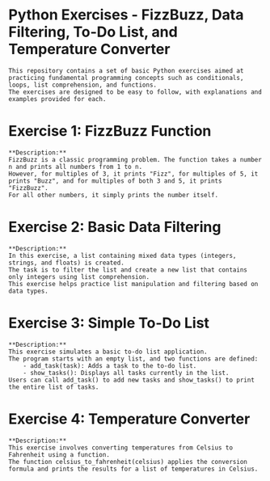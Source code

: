 # Python Exercises - FizzBuzz, Data Filtering, To-Do List, and Temperature Converter
    This repository contains a set of basic Python exercises aimed at practicing fundamental programming concepts such as conditionals, loops, list comprehension, and functions.
    The exercises are designed to be easy to follow, with explanations and examples provided for each.

# Exercise 1: FizzBuzz Function
    **Description:**
    FizzBuzz is a classic programming problem. The function takes a number n and prints all numbers from 1 to n.
    However, for multiples of 3, it prints "Fizz", for multiples of 5, it prints "Buzz", and for multiples of both 3 and 5, it prints "FizzBuzz".
    For all other numbers, it simply prints the number itself.

# Exercise 2: Basic Data Filtering
    **Description:**
    In this exercise, a list containing mixed data types (integers, strings, and floats) is created.
    The task is to filter the list and create a new list that contains only integers using list comprehension.
    This exercise helps practice list manipulation and filtering based on data types.
    
# Exercise 3: Simple To-Do List
    **Description:**
    This exercise simulates a basic to-do list application.
    The program starts with an empty list, and two functions are defined:
        - add_task(task): Adds a task to the to-do list.
        - show_tasks(): Displays all tasks currently in the list.
    Users can call add_task() to add new tasks and show_tasks() to print the entire list of tasks.

# Exercise 4: Temperature Converter
    **Description:**
    This exercise involves converting temperatures from Celsius to Fahrenheit using a function.
    The function celsius_to_fahrenheit(celsius) applies the conversion formula and prints the results for a list of temperatures in Celsius.
